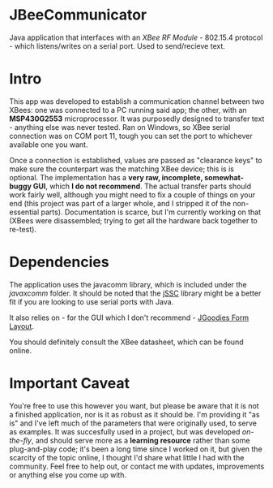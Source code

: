 JBeeCommunicator
================

Java application that interfaces with an <i>XBee RF Module</i> - 802.15.4 protocol - which listens/writes on a serial port. Used to send/recieve text.


Intro
================

This app was developed to establish a communication channel between two XBees: one was connected to a PC running said app; the other, with an <b>MSP430G2553</b> microprocessor. It was purposedly designed to transfer text - anything else was never tested. Ran on Windows, so XBee serial connection was on COM port 11, tough you can set the port to whichever available one you want.

Once a connection is established, values are passed as "clearance keys" to make sure the counterpart was the matching XBee device; this is is optional. The implementation has a <b>very raw, incomplete, somewhat-buggy GUI</b>, which <b>I do not 
recommend</b>. The actual transfer parts should work fairly well, although you might need to fix a couple of things on your end (this project was part of a larger whole, and I stripped it of the non-essential parts). Documentation is scarce, but I'm currently working on that (XBees were disassembled; trying to get all the hardware back together to re-test).


Dependencies
================

The application uses the javacomm library, which is included under the <i>javaxcomm</i> folder. It should be noted that the <a href="https://code.google.com/p/java-simple-serial-connector/">jSSC</a> library might be a better fit if you are looking to use serial ports with Java.

It also relies on - for the GUI which I don't recommend - <a href="http://www.jgoodies.com/freeware/libraries/forms/">JGoodies Form Layout</a>.

You should definitely consult the XBee datasheet, which can be found online.


Important Caveat
================

You're free to use this however you want, but please be aware that it is not a finished application, nor is it as robust as it should be. I'm providing it "as is" and I've left much of the parameters that were originally used, to serve as examples. It was succesfully  used in a project, but was developed <i>on-the-fly</i>, and should serve more as a <b>learning resource</b> rather than some plug-and-play code; it's been a long time since  I worked on it, but given the scarcity of the topic online, I thought I'd share what little I had with the community. Feel free to help out, or contact me with updates, improvements or anything else you come up with.


